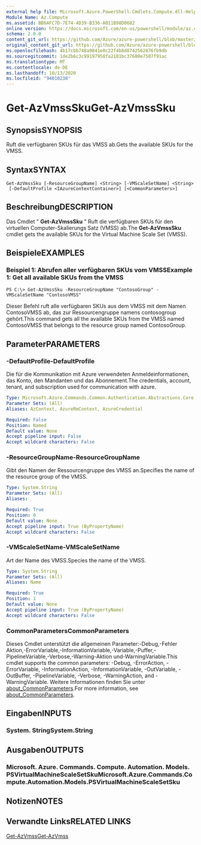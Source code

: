 ```yaml
---
external help file: Microsoft.Azure.PowerShell.Cmdlets.Compute.dll-Help.xml
Module Name: Az.Compute
ms.assetid: BB6AFC7D-7E74-4D39-B336-A011B98D0682
online version: https://docs.microsoft.com/en-us/powershell/module/az.compute/get-azvmsssku
schema: 2.0.0
content_git_url: https://github.com/Azure/azure-powershell/blob/master/src/Compute/Compute/help/Get-AzVmssSku.md
original_content_git_url: https://github.com/Azure/azure-powershell/blob/master/src/Compute/Compute/help/Get-AzVmssSku.md
ms.openlocfilehash: 4b17cbb748a9841e0c22f4b8d8742562876fb9db
ms.sourcegitcommit: 1de2b6c3c99197958fa2101bc37680e7507f91ac
ms.translationtype: MT
ms.contentlocale: de-DE
ms.lasthandoff: 10/13/2020
ms.locfileid: "94010238"
---
```

# <span data-ttu-id="bb3b7-101">Get-AzVmssSku</span><span class="sxs-lookup"><span data-stu-id="bb3b7-101">Get-AzVmssSku</span></span>

## <span data-ttu-id="bb3b7-102">Synopsis</span><span class="sxs-lookup"><span data-stu-id="bb3b7-102">SYNOPSIS</span></span>
<span data-ttu-id="bb3b7-103">Ruft die verfügbaren SKUs für das VMSS ab.</span><span class="sxs-lookup"><span data-stu-id="bb3b7-103">Gets the available SKUs for the VMSS.</span></span>

## <span data-ttu-id="bb3b7-104">Syntax</span><span class="sxs-lookup"><span data-stu-id="bb3b7-104">SYNTAX</span></span>

```
Get-AzVmssSku [-ResourceGroupName] <String> [-VMScaleSetName] <String>
 [-DefaultProfile <IAzureContextContainer>] [<CommonParameters>]
```

## <span data-ttu-id="bb3b7-105">Beschreibung</span><span class="sxs-lookup"><span data-stu-id="bb3b7-105">DESCRIPTION</span></span>
<span data-ttu-id="bb3b7-106">Das Cmdlet " **Get-AzVmssSku** " Ruft die verfügbaren SKUs für den virtuellen Computer-Skalierungs Satz (VMSS) ab.</span><span class="sxs-lookup"><span data-stu-id="bb3b7-106">The **Get-AzVmssSku** cmdlet gets the available SKUs for the Virtual Machine Scale Set (VMSS).</span></span>

## <span data-ttu-id="bb3b7-107">Beispiele</span><span class="sxs-lookup"><span data-stu-id="bb3b7-107">EXAMPLES</span></span>

### <span data-ttu-id="bb3b7-108">Beispiel 1: Abrufen aller verfügbaren SKUs vom VMSS</span><span class="sxs-lookup"><span data-stu-id="bb3b7-108">Example 1: Get all available SKUs from the VMSS</span></span>
```
PS C:\> Get-AzVmssSku -ResourceGroupName "ContosoGroup" -VMScaleSetName "ContosoVMSS"
```

<span data-ttu-id="bb3b7-109">Dieser Befehl ruft alle verfügbaren SKUs aus dem VMSS mit dem Namen ContosoVMSS ab, das zur Ressourcengruppe namens contosogroup gehört.</span><span class="sxs-lookup"><span data-stu-id="bb3b7-109">This command gets all the available SKUs from the VMSS named ContosoVMSS that belongs to the resource group named ContosoGroup.</span></span>

## <span data-ttu-id="bb3b7-110">Parameter</span><span class="sxs-lookup"><span data-stu-id="bb3b7-110">PARAMETERS</span></span>

### <span data-ttu-id="bb3b7-111">-DefaultProfile</span><span class="sxs-lookup"><span data-stu-id="bb3b7-111">-DefaultProfile</span></span>
<span data-ttu-id="bb3b7-112">Die für die Kommunikation mit Azure verwendeten Anmeldeinformationen, das Konto, den Mandanten und das Abonnement.</span><span class="sxs-lookup"><span data-stu-id="bb3b7-112">The credentials, account, tenant, and subscription used for communication with azure.</span></span>

```yaml
Type: Microsoft.Azure.Commands.Common.Authentication.Abstractions.Core.IAzureContextContainer
Parameter Sets: (All)
Aliases: AzContext, AzureRmContext, AzureCredential

Required: False
Position: Named
Default value: None
Accept pipeline input: False
Accept wildcard characters: False
```

### <span data-ttu-id="bb3b7-113">-ResourceGroupName</span><span class="sxs-lookup"><span data-stu-id="bb3b7-113">-ResourceGroupName</span></span>
<span data-ttu-id="bb3b7-114">Gibt den Namen der Ressourcengruppe des VMSS an.</span><span class="sxs-lookup"><span data-stu-id="bb3b7-114">Specifies the name of the resource group of the VMSS.</span></span>

```yaml
Type: System.String
Parameter Sets: (All)
Aliases:

Required: True
Position: 0
Default value: None
Accept pipeline input: True (ByPropertyName)
Accept wildcard characters: False
```

### <span data-ttu-id="bb3b7-115">-VMScaleSetName</span><span class="sxs-lookup"><span data-stu-id="bb3b7-115">-VMScaleSetName</span></span>
<span data-ttu-id="bb3b7-116">Art der Name des VMSS.</span><span class="sxs-lookup"><span data-stu-id="bb3b7-116">Species the name of the VMSS.</span></span>

```yaml
Type: System.String
Parameter Sets: (All)
Aliases: Name

Required: True
Position: 1
Default value: None
Accept pipeline input: True (ByPropertyName)
Accept wildcard characters: False
```

### <span data-ttu-id="bb3b7-117">CommonParameters</span><span class="sxs-lookup"><span data-stu-id="bb3b7-117">CommonParameters</span></span>
<span data-ttu-id="bb3b7-118">Dieses Cmdlet unterstützt die allgemeinen Parameter:-Debug,-Fehler Aktion,-ErrorVariable,-InformationVariable,-Variable,-Puffer,-PipelineVariable,-Verbose,-Warning-Aktion und-WarningVariable.</span><span class="sxs-lookup"><span data-stu-id="bb3b7-118">This cmdlet supports the common parameters: -Debug, -ErrorAction, -ErrorVariable, -InformationAction, -InformationVariable, -OutVariable, -OutBuffer, -PipelineVariable, -Verbose, -WarningAction, and -WarningVariable.</span></span> <span data-ttu-id="bb3b7-119">Weitere Informationen finden Sie unter [about_CommonParameters](http://go.microsoft.com/fwlink/?LinkID=113216).</span><span class="sxs-lookup"><span data-stu-id="bb3b7-119">For more information, see [about_CommonParameters](http://go.microsoft.com/fwlink/?LinkID=113216).</span></span>

## <span data-ttu-id="bb3b7-120">Eingaben</span><span class="sxs-lookup"><span data-stu-id="bb3b7-120">INPUTS</span></span>

### <span data-ttu-id="bb3b7-121">System. String</span><span class="sxs-lookup"><span data-stu-id="bb3b7-121">System.String</span></span>

## <span data-ttu-id="bb3b7-122">Ausgaben</span><span class="sxs-lookup"><span data-stu-id="bb3b7-122">OUTPUTS</span></span>

### <span data-ttu-id="bb3b7-123">Microsoft. Azure. Commands. Compute. Automation. Models. PSVirtualMachineScaleSetSku</span><span class="sxs-lookup"><span data-stu-id="bb3b7-123">Microsoft.Azure.Commands.Compute.Automation.Models.PSVirtualMachineScaleSetSku</span></span>

## <span data-ttu-id="bb3b7-124">Notizen</span><span class="sxs-lookup"><span data-stu-id="bb3b7-124">NOTES</span></span>

## <span data-ttu-id="bb3b7-125">Verwandte Links</span><span class="sxs-lookup"><span data-stu-id="bb3b7-125">RELATED LINKS</span></span>

[<span data-ttu-id="bb3b7-126">Get-AzVmss</span><span class="sxs-lookup"><span data-stu-id="bb3b7-126">Get-AzVmss</span></span>](./Get-AzVmss.md)


